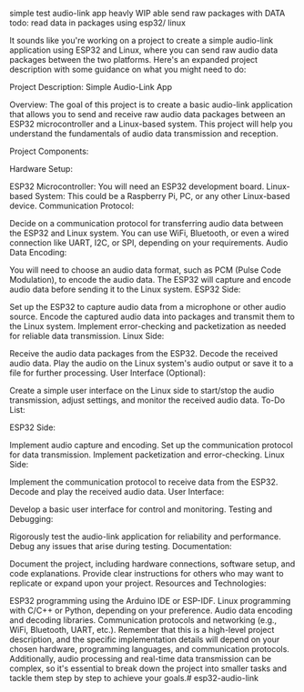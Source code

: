 simple test audio-link app 
heavly WIP
able send raw packages with DATA 
todo:
read data in packages using esp32/ linux



It sounds like you're working on a project to create a simple audio-link application using ESP32 and Linux, where you can send raw audio data packages between the two platforms. Here's an expanded project description with some guidance on what you might need to do:

Project Description: Simple Audio-Link App

Overview:
The goal of this project is to create a basic audio-link application that allows you to send and receive raw audio data packages between an ESP32 microcontroller and a Linux-based system. This project will help you understand the fundamentals of audio data transmission and reception.

Project Components:

Hardware Setup:

ESP32 Microcontroller: You will need an ESP32 development board.
Linux-based System: This could be a Raspberry Pi, PC, or any other Linux-based device.
Communication Protocol:

Decide on a communication protocol for transferring audio data between the ESP32 and Linux system. You can use WiFi, Bluetooth, or even a wired connection like UART, I2C, or SPI, depending on your requirements.
Audio Data Encoding:

You will need to choose an audio data format, such as PCM (Pulse Code Modulation), to encode the audio data. The ESP32 will capture and encode audio data before sending it to the Linux system.
ESP32 Side:

Set up the ESP32 to capture audio data from a microphone or other audio source.
Encode the captured audio data into packages and transmit them to the Linux system.
Implement error-checking and packetization as needed for reliable data transmission.
Linux Side:

Receive the audio data packages from the ESP32.
Decode the received audio data.
Play the audio on the Linux system's audio output or save it to a file for further processing.
User Interface (Optional):

Create a simple user interface on the Linux side to start/stop the audio transmission, adjust settings, and monitor the received audio data.
To-Do List:

ESP32 Side:

Implement audio capture and encoding.
Set up the communication protocol for data transmission.
Implement packetization and error-checking.
Linux Side:

Implement the communication protocol to receive data from the ESP32.
Decode and play the received audio data.
User Interface:

Develop a basic user interface for control and monitoring.
Testing and Debugging:

Rigorously test the audio-link application for reliability and performance.
Debug any issues that arise during testing.
Documentation:

Document the project, including hardware connections, software setup, and code explanations.
Provide clear instructions for others who may want to replicate or expand upon your project.
Resources and Technologies:

ESP32 programming using the Arduino IDE or ESP-IDF.
Linux programming with C/C++ or Python, depending on your preference.
Audio data encoding and decoding libraries.
Communication protocols and networking (e.g., WiFi, Bluetooth, UART, etc.).
Remember that this is a high-level project description, and the specific implementation details will depend on your chosen hardware, programming languages, and communication protocols. Additionally, audio processing and real-time data transmission can be complex, so it's essential to break down the project into smaller tasks and tackle them step by step to achieve your goals.# esp32-audio-link
